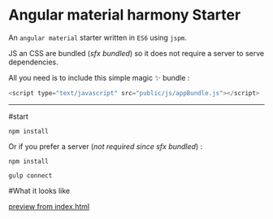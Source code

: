 Angular material harmony Starter
====

An `angular material` starter written in `ES6` using `jspm`. 

JS an CSS are bundled (*sfx bundled*) so it does not require a server to serve dependencies.

All you need is to include this simple magic :sparkles: bundle :
```javascript
<script type="text/javascript" src="public/js/appBundle.js"></script>
```

___

#start

```shell
npm install  
```

Or if you prefer a server (*not required since sfx bundled*) :

```shell
npm install

gulp connect  
```

#What it looks like 

[preview from index.html](https://rawgit.com/MacKentoch/angular-material-harmony-starter/master/index.html)
